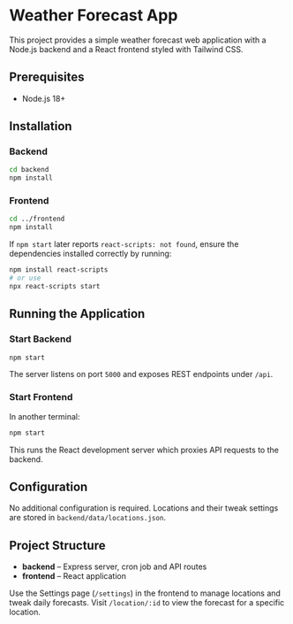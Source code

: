 # Weather Forecast App

This project provides a simple weather forecast web application with a Node.js backend and a React frontend styled with Tailwind CSS.

## Prerequisites
- Node.js 18+

## Installation

### Backend
```bash
cd backend
npm install
```

### Frontend
```bash
cd ../frontend
npm install
```

If `npm start` later reports `react-scripts: not found`, ensure the dependencies
installed correctly by running:
```bash
npm install react-scripts
# or use
npx react-scripts start
```

## Running the Application

### Start Backend
```bash
npm start
```
The server listens on port `5000` and exposes REST endpoints under `/api`.

### Start Frontend
In another terminal:
```bash
npm start
```
This runs the React development server which proxies API requests to the backend.

## Configuration
No additional configuration is required. Locations and their tweak settings are stored in `backend/data/locations.json`.

## Project Structure
- **backend** – Express server, cron job and API routes
- **frontend** – React application

Use the Settings page (`/settings`) in the frontend to manage locations and tweak daily forecasts. Visit `/location/:id` to view the forecast for a specific location.
